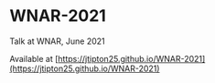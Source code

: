 # WNAR-2021

Talk at WNAR, June 2021

Available at [https://jtipton25.github.io/WNAR-2021](https://jtipton25.github.io/WNAR-2021)
